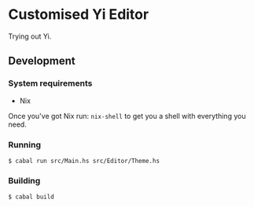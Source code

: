 # Customised Yi Editor

Trying out Yi.

## Development

### System requirements

* Nix

Once you've got Nix run: `nix-shell` to get you a shell with everything you need.

### Running

```
$ cabal run src/Main.hs src/Editor/Theme.hs
```

### Building

```
$ cabal build
```
